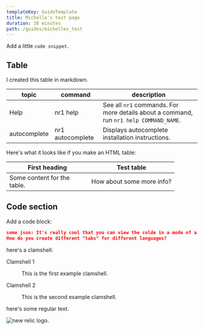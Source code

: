 ```yaml
---
templateKey: GuideTemplate
title: Michelle's test page
duration: 30 minutes
path: /guides/michelles_test
---
```

Add a little `code snippet`.

## Table

I created this table in markdown. 

| topic        | command          | description                                                                            |
| ------------ | ---------------- | -------------------------------------------------------------------------------------- |
| Help         | nr1 help         | See all `nr1` commands. For more details about a command, run `nr1 help COMMAND_NAME`. |
| autocomplete | nr1 autocomplete | Displays autocomplete installation instructions.                                       |

Here's what it looks like if you make an HTML table:

<table>

<thead>

<tr>

<th style="width:200px">First heading</th>

<th>Test table</th>
</tr>

</thead>

<tbody>

<tr>

<td>Some content for the table.</td>

<td>How about some more info?</td>

</tr>

</tbody>

</table>

## Code section

Add a code block:

```json
some json: It's really cool that you can view the colde in a mode of a language
How do you create different "tabs" for different languages?
```

here's a clamshell:

<dl class="clamshell-list">

<dt id="clamshell-1">Clamshell 1</dt>
<dd>
    <p>This is the first example clamshell.</p>
</dd>

<dt id="clamshell-2">Clamshell 2</dt>
<dd>
    <p>This is the second example clamshell.</p>
</dd>

</dl>

here's some regular text. 

![](/img/NewRelic-logo.png "new relic logo.")